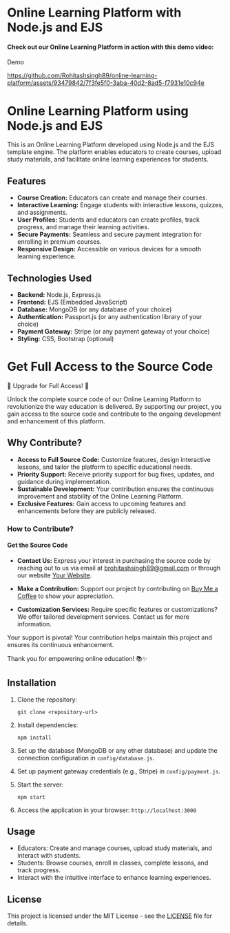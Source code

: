 # Online Learning Platform with Node.js and EJS

#### Check out our Online Learning Platform in action with this demo video:
Demo

https://github.com/Rohitashsingh89/online-learning-platform/assets/93479842/7f3fe5f0-3aba-40d2-8ad5-f7931e10c94e


# Online Learning Platform using Node.js and EJS

This is an Online Learning Platform developed using Node.js and the EJS template engine. The platform enables educators to create courses, upload study materials, and facilitate online learning experiences for students.

## Features

- **Course Creation:** Educators can create and manage their courses.
- **Interactive Learning:** Engage students with interactive lessons, quizzes, and assignments.
- **User Profiles:** Students and educators can create profiles, track progress, and manage their learning activities.
- **Secure Payments:** Seamless and secure payment integration for enrolling in premium courses.
- **Responsive Design:** Accessible on various devices for a smooth learning experience.

## Technologies Used

- **Backend:** Node.js, Express.js
- **Frontend:** EJS (Embedded JavaScript)
- **Database:** MongoDB (or any database of your choice)
- **Authentication:** Passport.js (or any authentication library of your choice)
- **Payment Gateway:** Stripe (or any payment gateway of your choice)
- **Styling:** CSS, Bootstrap (optional)

# Get Full Access to the Source Code
🚀 Upgrade for Full Access! 🚀

Unlock the complete source code of our Online Learning Platform to revolutionize the way education is delivered. By supporting our project, you gain access to the source code and contribute to the ongoing development and enhancement of this platform.

## Why Contribute?

- **Access to Full Source Code:** Customize features, design interactive lessons, and tailor the platform to specific educational needs.
- **Priority Support:** Receive priority support for bug fixes, updates, and guidance during implementation.
- **Sustainable Development:** Your contribution ensures the continuous improvement and stability of the Online Learning Platform.
- **Exclusive Features:** Gain access to upcoming features and enhancements before they are publicly released.

### How to Contribute?

#### Get the Source Code
- **Contact Us:** Express your interest in purchasing the source code by reaching out to us via email at brohitashsingh89@gmail.com or through our website [Your Website](https://rohitashsingh.vercel.app/).

- **Make a Contribution:** Support our project by contributing on [Buy Me a Coffee](https://www.buymeacoffee.com/rohitashsingh89) to show your appreciation.

- **Customization Services:** Require specific features or customizations? We offer tailored development services. Contact us for more information.

Your support is pivotal! Your contribution helps maintain this project and ensures its continuous enhancement.

Thank you for empowering online education! 📚✨

## Installation

1. Clone the repository:
   ```
   git clone <repository-url>
   ```
   
2. Install dependencies:
   ```
   npm install
   ```

3. Set up the database (MongoDB or any other database) and update the connection configuration in `config/database.js`.

4. Set up payment gateway credentials (e.g., Stripe) in `config/payment.js`.

5. Start the server:
   ```
   npm start
   ```

6. Access the application in your browser: `http://localhost:3000`

## Usage

- Educators: Create and manage courses, upload study materials, and interact with students.
- Students: Browse courses, enroll in classes, complete lessons, and track progress.
- Interact with the intuitive interface to enhance learning experiences.

## License

This project is licensed under the MIT License - see the [LICENSE](LICENSE) file for details.
